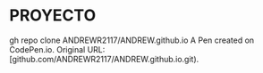 # PROYECTO
gh repo clone ANDREWR2117/ANDREW.github.io
A Pen created on CodePen.io. Original URL: [github.com/ANDREWR2117/ANDREW.github.io.git).

